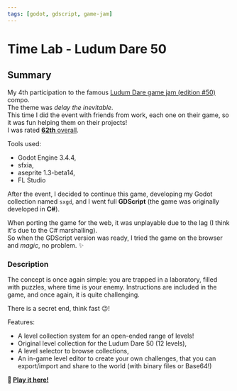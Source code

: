 ```yaml
---
tags: [godot, gdscript, game-jam]
---
```

<Back name="Projects" />

# Time Lab - Ludum Dare 50

<ProjectCard
    language="Godot/GDScript"
    date="2022"
    status="active"
    url="https://github.com/Srynetix/time-lab"
    :screenshots="[$withBase('/images/time-lab.png'), $withBase('/images/time-lab-preview.gif')]"
/>

## Summary

My 4th participation to the famous [Ludum Dare game jam (edition #50)](https://ldjam.com/events/ludum-dare/50/) compo.  
The theme was *delay the inevitable*.  
This time I did the event with friends from work, each one on their game, so it was fun helping them on their projects!  
I was rated [**62th** overall](https://ldjam.com/events/ludum-dare/50/time-lab).  

Tools used:
- Godot Engine 3.4.4,
- sfxia,
- aseprite 1.3-beta14,
- FL Studio

After the event, I decided to continue this game, developing my Godot collection named `sxgd`, and I went full **GDScript** (the game was originally developed in **C#**).

When porting the game for the web, it was unplayable due to the lag (I think it's due to the C# marshalling).  
So when the GDScript version was ready, I tried the game on the browser and *magic*, no problem. :sparkles:

### Description

The concept is once again simple: you are trapped in a laboratory, filled with puzzles, where time is your enemy.
Instructions are included in the game, and once again, it is quite challenging.

There is a secret end, think fast :wink:!

Features:

- A level collection system for an open-ended range of levels!
- Original level collection for the Ludum Dare 50 (12 levels),
- A level selector to browse collections,
- An in-game level editor to create your own challenges, that you can export/import and share to the world (with binary files or Base64!)

**:rocket: [Play it here!](https://srynetix.github.io/time-lab/)**
